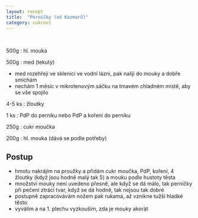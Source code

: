 ```yaml
---
layout: recept
title:  "Perníčky (od Kazmarů)"
category: cukroví
---
```


<br>

<div class="ingredience" markdown="1">

500g
: hl. mouka

500g
: med (tekutý)

</div>

<div class="postup" markdown="1">
 
- med rozehřeji ve sklenici ve vodní lázni, pak naliji do mouky a dobře smíchám
- nechám 1 měsíc v mikrotenovým sáčku na tmavém chladném místě, aby se vše spojilo

</div>

<div class="ingredience" markdown="1">

4-5 ks
: žloutky

1 ks
: PdP do perníku nebo PdP a koření do perníku

250g
: cukr moučka

200g
: hl. mouka (dává se podle potřeby)

</div>

## Postup

<div class="postup" markdown="1">
 
- hmotu nakrájím na proužky a přidám cukr moučka, PdP, koření, 4 žloutky (když jsou hodně malý tak 5) a mouku podle hustoty těsta 
- množství mouky není uvedeno přesně, ale když se dá málo, tak perníčky při pečení ztrácí tvar, když se dá hodně, tak nejsou tak dobré
- postupně zapracovávám nožem pak rukama, až vznikne tužší hladké těsto
- vyválím a na 1. plechu vyzkouším, zda je mouky akorát
     
</div>
